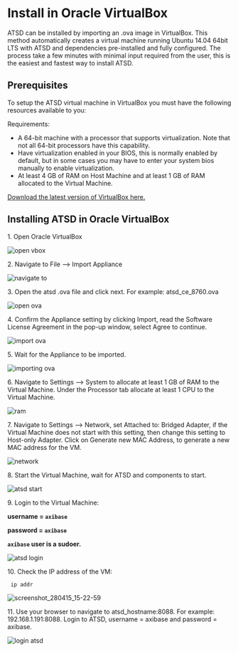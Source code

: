 # Install in Oracle VirtualBox


ATSD can be installed by importing an .ova image in VirtualBox. This
method automatically creates a virtual machine running Ubuntu 14.04
64bit LTS with ATSD and dependencies pre-installed and fully configured.
The process take a few minutes with minimal input required from the
user, this is the easiest and fastest way to install ATSD.

## Prerequisites

To setup the ATSD virtual machine in VirtualBox you must have the
following resources available to you:

Requirements:

-   A 64-bit machine with a processor that supports virtualization. Note
    that not all 64-bit processors have this capability.
-   Have virtualization enabled in your BIOS, this is normally enabled
    by default, but in some cases you may have to enter your system bios
    manually to enable virtualization.
-   At least 4 GB of RAM on Host Machine and at least 1 GB of RAM
    allocated to the Virtual Machine.

[Download the latest version of VirtualBox
here.](https://www.virtualbox.org/wiki/Downloads)

## Installing ATSD in Oracle VirtualBox

​1. Open Oracle VirtualBox

![](images/open-vbox.png "open vbox")

​2. Navigate to File –\> Import Appliance

![](images/navigate-to.png "navigate to")

​3. Open the atsd .ova file and click next. For example:
atsd\_ce\_8760.ova

![](images/open-ova1.png "open ova")

​4. Confirm the Appliance setting by clicking Import, read the Software
License Agreement in the pop-up window, select Agree to continue.

![](images/import-ova1.png "import ova")

​5. Wait for the Appliance to be imported.

![](images/importing-ova.png "importing ova")

​6. Navigate to Settings –\> System to allocate at least 1 GB of RAM to
the Virtual Machine. Under the Processor tab allocate at least 1 CPU to
the Virtual Machine.

![](images/ram.png "ram")

​7. Navigate to Settings –\> Network, set Attached to: Bridged Adapter,
if the Virtual Machine does not start with this setting, then change
this setting to Host-only Adapter. Click on Generate new MAC Address, to
generate a new MAC address for the VM.

![](images/network-e1428917172451.png "network")

​8. Start the Virtual Machine, wait for ATSD and components to start.

![](images/atsd-start.png "atsd start")

​9. Login to the Virtual Machine:

**username = `axibase`**

**password = `axibase`**

**`axibase` user is a sudoer.**

![](images/atsd-login.png "atsd login")

​10. Check the IP address of the VM:

```sh
 ip addr                                                                  
```

![](images/screenshot_280415_15-22-59.png "screenshot_280415_15-22-59")

​11. Use your browser to navigate to atsd_hostname:8088. For example:
192.168.1.191:8088. Login to ATSD, username = axibase and password =
axibase.

![](images/login-atsd.png "login atsd")

